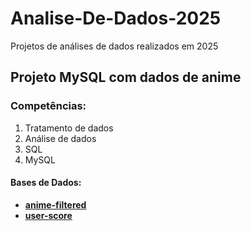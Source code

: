 # Analise-De-Dados-2025
Projetos de análises de dados realizados em 2025

## Projeto MySQL com dados de anime
### Competências:
1. Tratamento de dados
2. Análise de dados
3. SQL
4. MySQL
#### Bases de Dados:
- **[anime-filtered](https://www.kaggle.com/datasets/dbdmobile/myanimelist-dataset?select=anime-filtered.csv)**  
- **[user-score](https://www.kaggle.com/datasets/dbdmobile/myanimelist-dataset?select=users-score-2023.csv)**  
